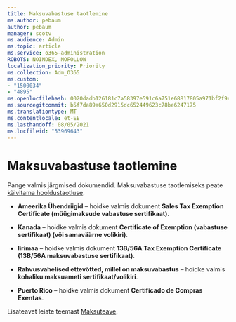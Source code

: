 ```yaml
---
title: Maksuvabastuse taotlemine
ms.author: pebaum
author: pebaum
manager: scotv
ms.audience: Admin
ms.topic: article
ms.service: o365-administration
ROBOTS: NOINDEX, NOFOLLOW
localization_priority: Priority
ms.collection: Adm_O365
ms.custom:
- "1500034"
- "4895"
ms.openlocfilehash: 0020dadb126181c7a58397e591c6a751e68817805a971bf2f9e9bdda94c6f1e4
ms.sourcegitcommit: b5f7da89a650d2915dc652449623c78be6247175
ms.translationtype: MT
ms.contentlocale: et-EE
ms.lasthandoff: 08/05/2021
ms.locfileid: "53969643"
---
```

# <a name="apply-for-tax-exempt-status"></a>Maksuvabastuse taotlemine

Pange valmis järgmised dokumendid. Maksuvabastuse taotlemiseks peate [käivitama hooldustaotluse](https://go.microsoft.com/fwlink/p/?linkid=518322).

- **Ameerika Ühendriigid** – hoidke valmis dokument **Sales Tax Exemption Certificate (müügimaksude vabastuse sertifikaat)**.

- **Kanada** – hoidke valmis dokument **Certificate of Exemption (vabastuse sertifikaat) (või samaväärne volikiri)**.

- **Iirimaa** – hoidke valmis dokument **13B/56A Tax Exemption Certificate (13B/56A maksuvabastuse sertifikaat)**.

- **Rahvusvahelised ettevõtted, millel on maksuvabastus** – hoidke valmis **kohaliku maksuameti sertifikaat/volikiri**.

- **Puerto Rico** – hoidke valmis dokument **Certificado de Compras Exentas**.

Lisateavet leiate teemast [Maksuteave](/microsoft-365/commerce/billing-and-payments/tax-information).
